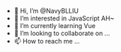 - 👋 Hi, I’m @NavyBLLIU
- 👀 I’m interested in JavaScript AH~
- 🌱 I’m currently learning Vue
- 💞️ I’m looking to collaborate on ...
- 📫 How to reach me ...

<!---
NavyBLLIU/NavyBLLIU is a ✨ special ✨ repository because its `README.md` (this file) appears on your GitHub profile.
You can click the Preview link to take a look at your changes.
--->

